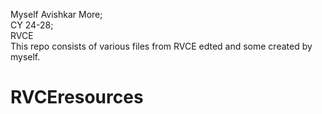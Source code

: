 Myself Avishkar More; <BR>
CY 24-28;<BR>
RVCE<BR>
This repo consists of various files from RVCE edted and some created by myself.
# RVCEresources
